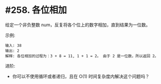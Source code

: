 # #258. 各位相加

给定一个非负整数 num，反复将各个位上的数字相加，直到结果为一位数。

示例:
```
输入: 38
输出: 2 
解释: 各位相加的过程为：3 + 8 = 11, 1 + 1 = 2。 由于 2 是一位数，所以返回 2。
```

进阶:
* 你可以不使用循环或者递归，且在 O(1) 时间复杂度内解决这个问题吗？
